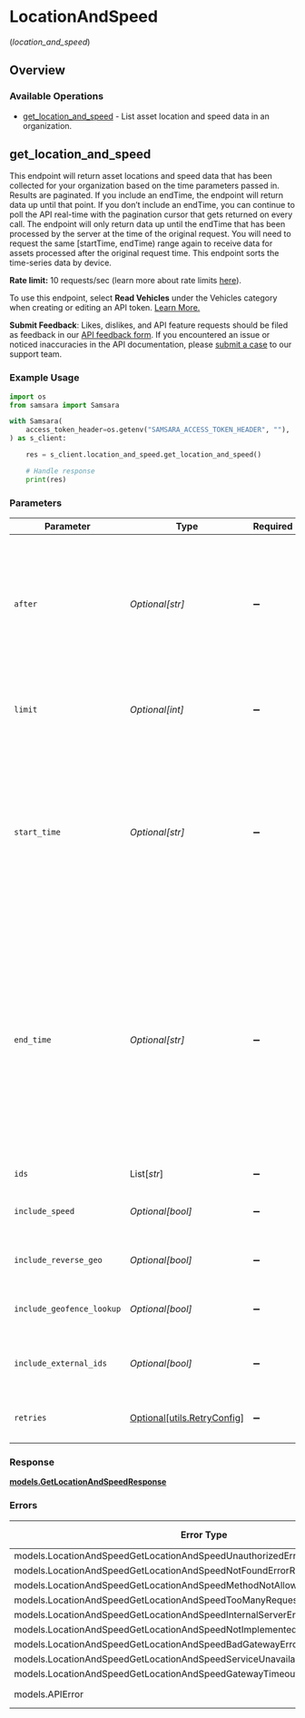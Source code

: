 # LocationAndSpeed
(*location_and_speed*)

## Overview

### Available Operations

* [get_location_and_speed](#get_location_and_speed) - List asset location and speed data in an organization.

## get_location_and_speed

This endpoint will return asset locations and speed data that has been collected for your organization based on the time parameters passed in. Results are paginated. If you include an endTime, the endpoint will return data up until that point. If you don’t include an endTime, you can continue to poll the API real-time with the pagination cursor that gets returned on every call. The endpoint will only return data up until the endTime that has been processed by the server at the time of the original request. You will need to request the same [startTime, endTime) range again to receive data for assets processed after the original request time. This endpoint sorts the time-series data by device.

 <b>Rate limit:</b> 10 requests/sec (learn more about rate limits <a href="https://developers.samsara.com/docs/rate-limits" target="_blank">here</a>).

To use this endpoint, select **Read Vehicles** under the Vehicles category when creating or editing an API token. <a href="https://developers.samsara.com/docs/authentication#scopes-for-api-tokens" target="_blank">Learn More.</a>
 

 **Submit Feedback**: Likes, dislikes, and API feature requests should be filed as feedback in our <a href="https://forms.gle/zkD4NCH7HjKb7mm69" target="_blank">API feedback form</a>. If you encountered an issue or noticed inaccuracies in the API documentation, please <a href="https://www.samsara.com/help" target="_blank">submit a case</a> to our support team.

### Example Usage

```python
import os
from samsara import Samsara

with Samsara(
    access_token_header=os.getenv("SAMSARA_ACCESS_TOKEN_HEADER", ""),
) as s_client:

    res = s_client.location_and_speed.get_location_and_speed()

    # Handle response
    print(res)

```

### Parameters

| Parameter                                                                                                                                                                                                                                                                                                               | Type                                                                                                                                                                                                                                                                                                                    | Required                                                                                                                                                                                                                                                                                                                | Description                                                                                                                                                                                                                                                                                                             |
| ----------------------------------------------------------------------------------------------------------------------------------------------------------------------------------------------------------------------------------------------------------------------------------------------------------------------- | ----------------------------------------------------------------------------------------------------------------------------------------------------------------------------------------------------------------------------------------------------------------------------------------------------------------------- | ----------------------------------------------------------------------------------------------------------------------------------------------------------------------------------------------------------------------------------------------------------------------------------------------------------------------- | ----------------------------------------------------------------------------------------------------------------------------------------------------------------------------------------------------------------------------------------------------------------------------------------------------------------------- |
| `after`                                                                                                                                                                                                                                                                                                                 | *Optional[str]*                                                                                                                                                                                                                                                                                                         | :heavy_minus_sign:                                                                                                                                                                                                                                                                                                      |  If specified, this should be the endCursor value from the previous page of results. When present, this request will return the next page of results that occur immediately after the previous page of results.                                                                                                         |
| `limit`                                                                                                                                                                                                                                                                                                                 | *Optional[int]*                                                                                                                                                                                                                                                                                                         | :heavy_minus_sign:                                                                                                                                                                                                                                                                                                      | The limit for how many objects will be in the response. Default and max for this value is 512 objects.                                                                                                                                                                                                                  |
| `start_time`                                                                                                                                                                                                                                                                                                            | *Optional[str]*                                                                                                                                                                                                                                                                                                         | :heavy_minus_sign:                                                                                                                                                                                                                                                                                                      |  A start time in RFC 3339 format. Defaults to now if not provided. Millisecond precision and timezones are supported. (Examples: 2019-06-13T19:08:25Z, 2019-06-13T19:08:25.455Z, OR 2015-09-15T14:00:12-04:00).                                                                                                         |
| `end_time`                                                                                                                                                                                                                                                                                                              | *Optional[str]*                                                                                                                                                                                                                                                                                                         | :heavy_minus_sign:                                                                                                                                                                                                                                                                                                      |  An end time in RFC 3339 format. Defaults to never if not provided; if not provided then pagination will not cease, and a valid pagination cursor will always be returned. Millisecond precision and timezones are supported. (Examples: 2019-06-13T19:08:25Z, 2019-06-13T19:08:25.455Z, OR 2015-09-15T14:00:12-04:00). |
| `ids`                                                                                                                                                                                                                                                                                                                   | List[*str*]                                                                                                                                                                                                                                                                                                             | :heavy_minus_sign:                                                                                                                                                                                                                                                                                                      | Comma-separated list of asset IDs.                                                                                                                                                                                                                                                                                      |
| `include_speed`                                                                                                                                                                                                                                                                                                         | *Optional[bool]*                                                                                                                                                                                                                                                                                                        | :heavy_minus_sign:                                                                                                                                                                                                                                                                                                      | Optional boolean indicating whether or not to return the 'speed' object                                                                                                                                                                                                                                                 |
| `include_reverse_geo`                                                                                                                                                                                                                                                                                                   | *Optional[bool]*                                                                                                                                                                                                                                                                                                        | :heavy_minus_sign:                                                                                                                                                                                                                                                                                                      | Optional boolean indicating whether or not to return the 'address' object                                                                                                                                                                                                                                               |
| `include_geofence_lookup`                                                                                                                                                                                                                                                                                               | *Optional[bool]*                                                                                                                                                                                                                                                                                                        | :heavy_minus_sign:                                                                                                                                                                                                                                                                                                      | Optional boolean indicating whether or not to return the 'geofence' object                                                                                                                                                                                                                                              |
| `include_external_ids`                                                                                                                                                                                                                                                                                                  | *Optional[bool]*                                                                                                                                                                                                                                                                                                        | :heavy_minus_sign:                                                                                                                                                                                                                                                                                                      | Optional boolean indicating whether to return external IDs on supported entities                                                                                                                                                                                                                                        |
| `retries`                                                                                                                                                                                                                                                                                                               | [Optional[utils.RetryConfig]](../../models/utils/retryconfig.md)                                                                                                                                                                                                                                                        | :heavy_minus_sign:                                                                                                                                                                                                                                                                                                      | Configuration to override the default retry behavior of the client.                                                                                                                                                                                                                                                     |

### Response

**[models.GetLocationAndSpeedResponse](../../models/getlocationandspeedresponse.md)**

### Errors

| Error Type                                                                    | Status Code                                                                   | Content Type                                                                  |
| ----------------------------------------------------------------------------- | ----------------------------------------------------------------------------- | ----------------------------------------------------------------------------- |
| models.LocationAndSpeedGetLocationAndSpeedUnauthorizedErrorResponseBody       | 401                                                                           | application/json                                                              |
| models.LocationAndSpeedGetLocationAndSpeedNotFoundErrorResponseBody           | 404                                                                           | application/json                                                              |
| models.LocationAndSpeedGetLocationAndSpeedMethodNotAllowedErrorResponseBody   | 405                                                                           | application/json                                                              |
| models.LocationAndSpeedGetLocationAndSpeedTooManyRequestsErrorResponseBody    | 429                                                                           | application/json                                                              |
| models.LocationAndSpeedGetLocationAndSpeedInternalServerErrorResponseBody     | 500                                                                           | application/json                                                              |
| models.LocationAndSpeedGetLocationAndSpeedNotImplementedErrorResponseBody     | 501                                                                           | application/json                                                              |
| models.LocationAndSpeedGetLocationAndSpeedBadGatewayErrorResponseBody         | 502                                                                           | application/json                                                              |
| models.LocationAndSpeedGetLocationAndSpeedServiceUnavailableErrorResponseBody | 503                                                                           | application/json                                                              |
| models.LocationAndSpeedGetLocationAndSpeedGatewayTimeoutErrorResponseBody     | 504                                                                           | application/json                                                              |
| models.APIError                                                               | 4XX, 5XX                                                                      | \*/\*                                                                         |